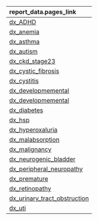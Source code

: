|report_data.pages_link       |
|:----------------------------|
|[dx_ADHD](https://pedsnet.github.io/Variable-Dictionary/pages/condition/dx_ADHD.md)|
|[dx_anemia](https://pedsnet.github.io/Variable-Dictionary/pages/condition/dx_anemia.md)|
|[dx_asthma](https://pedsnet.github.io/Variable-Dictionary/pages/condition/dx_asthma.md)|
|[dx_autism](https://pedsnet.github.io/Variable-Dictionary/pages/condition/dx_autism.md)|
|[dx_ckd_stage23](https://pedsnet.github.io/Variable-Dictionary/pages/condition/dx_ckd_stage23.md)|
|[dx_cystic_fibrosis](https://pedsnet.github.io/Variable-Dictionary/pages/condition/dx_cystic_fibrosis.md)|
|[dx_cystitis](https://pedsnet.github.io/Variable-Dictionary/pages/condition/dx_cystitis.md)|
|[dx_developmemental](https://pedsnet.github.io/Variable-Dictionary/pages/condition/dx_developmemental.md)|
|[dx_developmemental](https://pedsnet.github.io/Variable-Dictionary/pages/condition/dx_developmemental.md)|
|[dx_diabetes](https://pedsnet.github.io/Variable-Dictionary/pages/condition/dx_diabetes.md)|
|[dx_hsp](https://pedsnet.github.io/Variable-Dictionary/pages/condition/dx_hsp.md)|
|[dx_hyperoxaluria](https://pedsnet.github.io/Variable-Dictionary/pages/condition/dx_hyperoxaluria.md)|
|[dx_malabsorption](https://pedsnet.github.io/Variable-Dictionary/pages/condition/dx_malabsorption.md)|
|[dx_malignancy](https://pedsnet.github.io/Variable-Dictionary/pages/condition/dx_malignancy.md)|
|[dx_neurogenic_bladder](https://pedsnet.github.io/Variable-Dictionary/pages/condition/dx_neurogenic_bladder.md)|
|[dx_peripheral_neuropathy](https://pedsnet.github.io/Variable-Dictionary/pages/condition/dx_peripheral_neuropathy.md)|
|[dx_premature](https://pedsnet.github.io/Variable-Dictionary/pages/condition/dx_premature.md)|
|[dx_retinopathy](https://pedsnet.github.io/Variable-Dictionary/pages/condition/dx_retinopathy.md)|
|[dx_urinary_tract_obstruction](https://pedsnet.github.io/Variable-Dictionary/pages/condition/dx_urinary_tract_obstruction.md)|
|[dx_uti](https://pedsnet.github.io/Variable-Dictionary/pages/condition/dx_uti.md)|
